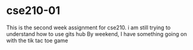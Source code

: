 # cse210-01
This is the second week assignment for cse210. i am still trying to understand how to use gits hub
By weekend, I have something going on with the tik tac toe game